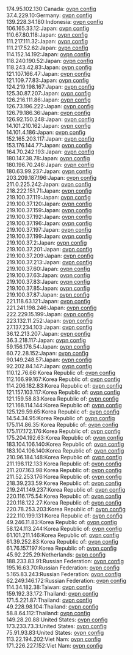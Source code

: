 174.95.102.130:Canada: [ovpn config](vpn/174_95_102_130.ovpn)  
37.4.229.10:Germany: [ovpn config](vpn/37_4_229_10.ovpn)  
139.228.34.180:Indonesia: [ovpn config](vpn/139_228_34_180.ovpn)  
106.165.33.12:Japan: [ovpn config](vpn/106_165_33_12.ovpn)  
110.67.80.118:Japan: [ovpn config](vpn/110_67_80_118.ovpn)  
111.217.111.32:Japan: [ovpn config](vpn/111_217_111_32.ovpn)  
111.217.52.62:Japan: [ovpn config](vpn/111_217_52_62.ovpn)  
114.152.14.192:Japan: [ovpn config](vpn/114_152_14_192.ovpn)  
118.240.190.52:Japan: [ovpn config](vpn/118_240_190_52.ovpn)  
118.243.42.83:Japan: [ovpn config](vpn/118_243_42_83.ovpn)  
121.107.166.47:Japan: [ovpn config](vpn/121_107_166_47.ovpn)  
121.109.77.83:Japan: [ovpn config](vpn/121_109_77_83.ovpn)  
124.219.198.167:Japan: [ovpn config](vpn/124_219_198_167.ovpn)  
125.30.87.207:Japan: [ovpn config](vpn/125_30_87_207.ovpn)  
126.216.111.86:Japan: [ovpn config](vpn/126_216_111_86.ovpn)  
126.73.196.222:Japan: [ovpn config](vpn/126_73_196_222.ovpn)  
126.79.186.36:Japan: [ovpn config](vpn/126_79_186_36.ovpn)  
126.92.150.248:Japan: [ovpn config](vpn/126_92_150_248.ovpn)  
14.101.210.162:Japan: [ovpn config](vpn/14_101_210_162.ovpn)  
14.101.4.186:Japan: [ovpn config](vpn/14_101_4_186.ovpn)  
152.165.203.117:Japan: [ovpn config](vpn/152_165_203_117.ovpn)  
153.176.144.77:Japan: [ovpn config](vpn/153_176_144_77.ovpn)  
164.70.242.193:Japan: [ovpn config](vpn/164_70_242_193.ovpn)  
180.147.38.78:Japan: [ovpn config](vpn/180_147_38_78.ovpn)  
180.196.70.246:Japan: [ovpn config](vpn/180_196_70_246.ovpn)  
180.63.99.237:Japan: [ovpn config](vpn/180_63_99_237.ovpn)  
203.209.187.196:Japan: [ovpn config](vpn/203_209_187_196.ovpn)  
211.0.225.242:Japan: [ovpn config](vpn/211_0_225_242.ovpn)  
218.222.151.71:Japan: [ovpn config](vpn/218_222_151_71.ovpn)  
219.100.37.119:Japan: [ovpn config](vpn/219_100_37_119.ovpn)  
219.100.37.120:Japan: [ovpn config](vpn/219_100_37_120.ovpn)  
219.100.37.159:Japan: [ovpn config](vpn/219_100_37_159.ovpn)  
219.100.37.192:Japan: [ovpn config](vpn/219_100_37_192.ovpn)  
219.100.37.196:Japan: [ovpn config](vpn/219_100_37_196.ovpn)  
219.100.37.197:Japan: [ovpn config](vpn/219_100_37_197.ovpn)  
219.100.37.199:Japan: [ovpn config](vpn/219_100_37_199.ovpn)  
219.100.37.2:Japan: [ovpn config](vpn/219_100_37_2.ovpn)  
219.100.37.201:Japan: [ovpn config](vpn/219_100_37_201.ovpn)  
219.100.37.209:Japan: [ovpn config](vpn/219_100_37_209.ovpn)  
219.100.37.213:Japan: [ovpn config](vpn/219_100_37_213.ovpn)  
219.100.37.60:Japan: [ovpn config](vpn/219_100_37_60.ovpn)  
219.100.37.63:Japan: [ovpn config](vpn/219_100_37_63.ovpn)  
219.100.37.83:Japan: [ovpn config](vpn/219_100_37_83.ovpn)  
219.100.37.85:Japan: [ovpn config](vpn/219_100_37_85.ovpn)  
219.100.37.87:Japan: [ovpn config](vpn/219_100_37_87.ovpn)  
221.118.63.121:Japan: [ovpn config](vpn/221_118_63_121.ovpn)  
221.241.198.246:Japan: [ovpn config](vpn/221_241_198_246.ovpn)  
222.229.15.199:Japan: [ovpn config](vpn/222_229_15_199.ovpn)  
223.132.11.252:Japan: [ovpn config](vpn/223_132_11_252.ovpn)  
27.137.234.103:Japan: [ovpn config](vpn/27_137_234_103.ovpn)  
36.12.213.207:Japan: [ovpn config](vpn/36_12_213_207.ovpn)  
36.3.218.117:Japan: [ovpn config](vpn/36_3_218_117.ovpn)  
59.156.176.54:Japan: [ovpn config](vpn/59_156_176_54.ovpn)  
60.72.28.152:Japan: [ovpn config](vpn/60_72_28_152.ovpn)  
90.149.248.57:Japan: [ovpn config](vpn/90_149_248_57.ovpn)  
92.202.84.147:Japan: [ovpn config](vpn/92_202_84_147.ovpn)  
110.12.76.66:Korea Republic of: [ovpn config](vpn/110_12_76_66.ovpn)  
112.166.99.167:Korea Republic of: [ovpn config](vpn/112_166_99_167.ovpn)  
114.206.182.83:Korea Republic of: [ovpn config](vpn/114_206_182_83.ovpn)  
121.157.103.117:Korea Republic of: [ovpn config](vpn/121_157_103_117.ovpn)  
121.159.58.83:Korea Republic of: [ovpn config](vpn/121_159_58_83.ovpn)  
121.168.114.144:Korea Republic of: [ovpn config](vpn/121_168_114_144.ovpn)  
125.129.59.65:Korea Republic of: [ovpn config](vpn/125_129_59_65.ovpn)  
14.54.34.95:Korea Republic of: [ovpn config](vpn/14_54_34_95.ovpn)  
175.114.86.35:Korea Republic of: [ovpn config](vpn/175_114_86_35.ovpn)  
175.117.172.176:Korea Republic of: [ovpn config](vpn/175_117_172_176.ovpn)  
175.204.192.63:Korea Republic of: [ovpn config](vpn/175_204_192_63.ovpn)  
183.104.106.140:Korea Republic of: [ovpn config](vpn/183_104_106_140.ovpn)  
183.104.106.140:Korea Republic of: [ovpn config](vpn/183_104_106_140.ovpn)  
210.96.184.148:Korea Republic of: [ovpn config](vpn/210_96_184_148.ovpn)  
211.198.112.133:Korea Republic of: [ovpn config](vpn/211_198_112_133.ovpn)  
211.207.163.98:Korea Republic of: [ovpn config](vpn/211_207_163_98.ovpn)  
211.52.253.176:Korea Republic of: [ovpn config](vpn/211_52_253_176.ovpn)  
218.39.233.59:Korea Republic of: [ovpn config](vpn/218_39_233_59.ovpn)  
219.241.149.237:Korea Republic of: [ovpn config](vpn/219_241_149_237.ovpn)  
220.116.175.54:Korea Republic of: [ovpn config](vpn/220_116_175_54.ovpn)  
220.118.122.27:Korea Republic of: [ovpn config](vpn/220_118_122_27.ovpn)  
220.78.253.203:Korea Republic of: [ovpn config](vpn/220_78_253_203.ovpn)  
222.110.199.131:Korea Republic of: [ovpn config](vpn/222_110_199_131.ovpn)  
49.246.11.83:Korea Republic of: [ovpn config](vpn/49_246_11_83.ovpn)  
58.124.113.244:Korea Republic of: [ovpn config](vpn/58_124_113_244.ovpn)  
61.101.211.146:Korea Republic of: [ovpn config](vpn/61_101_211_146.ovpn)  
61.39.252.83:Korea Republic of: [ovpn config](vpn/61_39_252_83.ovpn)  
61.76.157.197:Korea Republic of: [ovpn config](vpn/61_76_157_197.ovpn)  
45.92.225.29:Netherlands: [ovpn config](vpn/45_92_225_29.ovpn)  
188.233.83.91:Russian Federation: [ovpn config](vpn/188_233_83_91.ovpn)  
195.16.63.70:Russian Federation: [ovpn config](vpn/195_16_63_70.ovpn)  
5.165.83.243:Russian Federation: [ovpn config](vpn/5_165_83_243.ovpn)  
62.249.146.172:Russian Federation: [ovpn config](vpn/62_249_146_172.ovpn)  
114.34.182.38:Taiwan: [ovpn config](vpn/114_34_182_38.ovpn)  
159.192.33.172:Thailand: [ovpn config](vpn/159_192_33_172.ovpn)  
171.5.221.87:Thailand: [ovpn config](vpn/171_5_221_87.ovpn)  
49.228.98.104:Thailand: [ovpn config](vpn/49_228_98_104.ovpn)  
58.8.64.112:Thailand: [ovpn config](vpn/58_8_64_112.ovpn)  
149.28.20.88:United States: [ovpn config](vpn/149_28_20_88.ovpn)  
173.233.73.3:United States: [ovpn config](vpn/173_233_73_3.ovpn)  
75.91.93.83:United States: [ovpn config](vpn/75_91_93_83.ovpn)  
113.22.194.202:Viet Nam: [ovpn config](vpn/113_22_194_202.ovpn)  
171.226.227.152:Viet Nam: [ovpn config](vpn/171_226_227_152.ovpn)  
